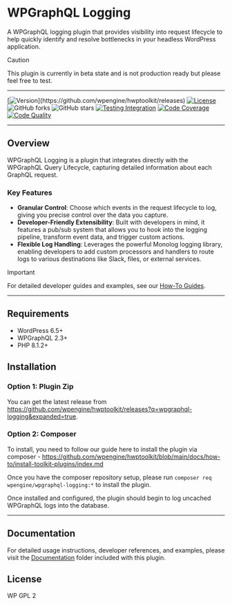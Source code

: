 # WPGraphQL Logging

A WPGraphQL logging plugin that provides visibility into request lifecycle to help quickly identify and resolve bottlenecks in your headless WordPress application.

> [!CAUTION]
> This plugin is currently in beta state and is not production ready but please feel free to test.

-----

[![Version](https://img.shields.io/github/v/release/wpengine/hwptoolkit?include_prereleases&label=wpgraphql-logging&filter=%40wpengine%2Fwpgraphql-logging-wordpress-plugin-*)](https://github.com/wpengine/hwptoolkit/releases)
[![License](https://img.shields.io/badge/license-GPLv2%2B-green)](https://www.gnu.org/licenses/gpl-2.0.html)
![GitHub forks](https://img.shields.io/github/forks/wpengine/hwptoolkit?style=social)
![GitHub stars](https://img.shields.io/github/stars/wpengine/hwptoolkit?style=social)
[![Testing Integration](https://img.shields.io/github/check-runs/wpengine/hwptoolkit/main?checkName=wpgraphql-logging%20codeception%20tests&label=Automated%20Tests)](https://github.com/wpengine/hwptoolkit/actions)
[![Code Coverage](https://img.shields.io/badge/coverage-%3E90%25-brightgreen?label=Code%20Coverage)](https://github.com/wpengine/hwptoolkit/actions)
[![Code Quality](https://img.shields.io/github/check-runs/wpengine/hwptoolkit/main?checkName=wpgraphql-logging%20php%20code%20quality%20checks&label=Code%20Quality%20Checks)](https://github.com/wpengine/hwptoolkit/actions)


-----

## Overview


WPGraphQL Logging is a plugin that integrates directly with the WPGraphQL Query Lifecycle, capturing detailed information about each GraphQL request.

### Key Features
*   **Granular Control**: Choose which events in the request lifecycle to log, giving you precise control over the data you capture.
*   **Developer-Friendly Extensibility**: Built with developers in mind, it features a pub/sub system that allows you to hook into the logging pipeline, transform event data, and trigger custom actions. 
*   **Flexible Log Handling**: Leverages the powerful Monolog logging library, enabling developers to add custom processors and handlers to route logs to various destinations like Slack, files, or external services.

>[!IMPORTANT]
>For detailed developer guides and examples, see our [How-To Guides](docs/index.md#how-to-guides).

---

## Requirements

- WordPress 6.5+
- WPGraphQL 2.3+
- PHP 8.1.2+


## Installation

### Option 1: Plugin Zip

You can get the latest release from <https://github.com/wpengine/hwptoolkit/releases?q=wpgraphql-logging&expanded=true>.

### Option 2: Composer

To install, you need to follow our guide here to install the plugin via composer - <https://github.com/wpengine/hwptoolkit/blob/main/docs/how-to/install-toolkit-plugins/index.md>

Once you have the composer repository setup, please run `composer req wpengine/wpgraphql-logging:*` to install the plugin.

Once installed and configured, the plugin should begin to log uncached WPGraphQL logs into the database.

---

## Documentation

For detailed usage instructions, developer references, and examples, please visit the [Documentation](docs/index.md) folder included with this plugin.


## License
WP GPL 2
